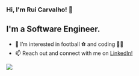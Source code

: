 ### Hi, I'm Rui Carvalho! 👋

## **I'm a Software Engineer.**

- 👀 I’m interested in football ⚽ and coding 👨‍💻
- 📫 Reach out and connect with me on <a href="https://www.linkedin.com/in/carvalho-rui/" target="_blank">LinkedIn!</a>

<a href="https://github.com/carvalhorui84">
  <img src="https://github-readme-stats.vercel.app/api?username=carvalhorui84&count_private=true&show_icons=true&hide=stars" />
</a>

<!---
carvalhorui84/carvalhorui84 is a ✨ special ✨ repository because its `README.md` (this file) appears on your GitHub profile.
You can click the Preview link to take a look at your changes.
--->
